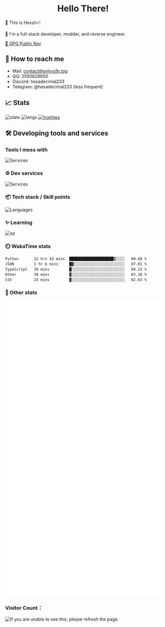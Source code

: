 <h1 align="center"> Hello There! </h1>

<!-- Fancier? or more plain -->

🚀 This is Hexzii⭐!

🛜 I'm a full-stack developer, modder, and reverse engineer.

[🔑 GPG Public Key](https://github.com/hexadecimal233.gpg)

## 📱 How to reach me

- Mail: [contact@onlyra1n.top](mailto:contact@onlyra1n.top)
- QQ: 2593828650
- Discord: hexadecimal233
- Telegram: @hexadecimal233 (less frequent)

## 📈 Stats

![stats](https://github-readme-stats.vercel.app/api?username=hexadecimal233&theme=dracula&show_icons=true)
![langs](https://github-readme-stats.vercel.app/api/top-langs/?username=hexadecimal233&theme=dracula&layout=compact)
[![trophies](https://github-profile-trophy.vercel.app/?username=hexadecimal233)](https://github.com/ryo-ma/github-profile-trophy)

## 🛠️ Developing tools and services

### Tools I mess with

![Services](https://skillicons.dev/icons?i=pnpm,git,gradle,idea,visualstudio,vscode,ai,pr,ae,ps)

### ⚙ Dev services

![Services](https://skillicons.dev/icons?i=github,vercel,cloudflare,gradle,githubactions,figma)

### 📦 Tech stack / Skill points

![Languages](https://skillicons.dev/icons?i=java,html,css,js,typescript,vue,py,cs,rust,arduino,regex)

### ✨ Learning

![sp](https://skillicons.dev/icons?i=gcp,nginx,mongodb,blender,cpp,cmake,godot,ae,ps,pr,unity,mysql)

### ⏲️ WakaTime stats

<!--START_SECTION:waka-->

```txt
Python       12 hrs 43 mins  ████████████████████▒░░░░   80.68 %
JSON         1 hr 6 mins     █▓░░░░░░░░░░░░░░░░░░░░░░░   07.01 %
TypeScript   39 mins         █░░░░░░░░░░░░░░░░░░░░░░░░   04.15 %
Other        30 mins         ▓░░░░░░░░░░░░░░░░░░░░░░░░   03.26 %
CSV          24 mins         ▓░░░░░░░░░░░░░░░░░░░░░░░░   02.63 %
```

<!--END_SECTION:waka-->

<!--

### My projects

... TODO: Add projects?

-->

### 🎵 Other stats

![netease](https://github.com/hexadecimal233/netease-cloud-music-card/blob/main/card.svg)
![steam](./metrics.plugin.steam.svg)

<h3>Visitor Count：</h3>
<img src="https://moe-counter.glitch.me/get/@6475578645547358?theme=moebooru" alt="If you are unable to see this, please refresh the page.">
